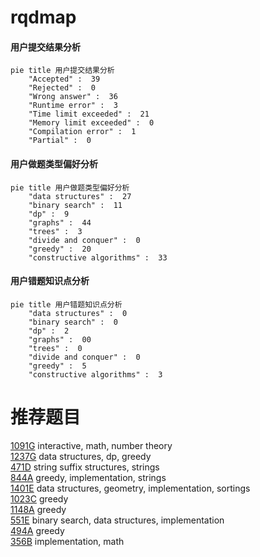 # rqdmap

<!-- tabs:start -->



#### **用户提交结果分析**

```mermaid
pie title 用户提交结果分析
    "Accepted" :  39
    "Rejected" :  0
    "Wrong answer" :  36
    "Runtime error" :  3
    "Time limit exceeded" :  21
    "Memory limit exceeded" :  0
    "Compilation error" :  1
    "Partial" :  0
```

#### **用户做题类型偏好分析**

```mermaid
pie title 用户做题类型偏好分析
    "data structures" :  27
    "binary search" :  11
    "dp" :  9
    "graphs" :  44
    "trees" :  3
    "divide and conquer" :  0
    "greedy" :  20
    "constructive algorithms" :  33
```
#### **用户错题知识点分析**

```mermaid
pie title 用户错题知识点分析
    "data structures" :  0
    "binary search" :  0
    "dp" :  2
    "graphs" :  00
    "trees" :  0
    "divide and conquer" :  0
    "greedy" :  5
    "constructive algorithms" :  3
```



<!-- tabs:end -->
# 推荐题目
[1091G](https://codeforces.com/contest/1091/problem/G)		interactive,
                        math,
                        number theory		  
[1237G](https://codeforces.com/contest/1237/problem/G)		data structures,
                        dp,
                        greedy		  
[471D](https://codeforces.com/contest/471/problem/D)		string suffix structures,
                        strings		  
[844A](https://codeforces.com/contest/844/problem/A)		greedy,
                        implementation,
                        strings		  
[1401E](https://codeforces.com/contest/1401/problem/E)		data structures,
                        geometry,
                        implementation,
                        sortings		  
[1023C](https://codeforces.com/contest/1023/problem/C)		greedy		  
[1148A](https://codeforces.com/contest/1148/problem/A)		greedy		  
[551E](https://codeforces.com/contest/551/problem/E)		binary search,
                        data structures,
                        implementation		  
[494A](https://codeforces.com/contest/494/problem/A)		greedy		  
[356B](https://codeforces.com/contest/356/problem/B)		implementation,
                        math		  

